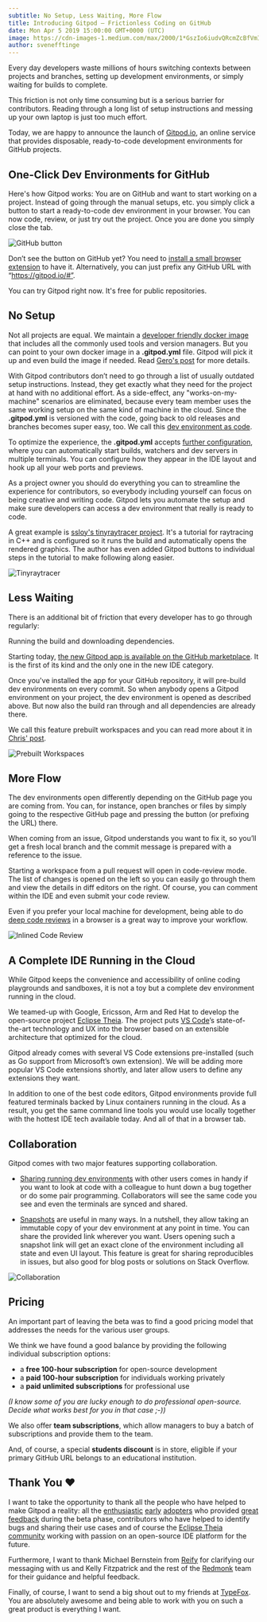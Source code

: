 ```yaml
---
subtitle: No Setup, Less Waiting, More Flow
title: Introducing Gitpod – Frictionless Coding on GitHub
date: Mon Apr 5 2019 15:00:00 GMT+0000 (UTC)
image: https://cdn-images-1.medium.com/max/2000/1*GszIo6iudvQRcmZcBfVmIA.gif
author: svenefftinge
---
```


Every day developers waste millions of hours switching contexts between projects and branches, setting up development environments, or simply waiting for builds to complete.

This friction is not only time consuming but is a serious barrier for contributors. Reading through a long list of setup instructions and messing up your own laptop is just too much effort.

Today, we are happy to announce the launch of [Gitpod.io](https://gitpod.io), an online service that provides disposable, ready-to-code development environments for GitHub projects.

## One-Click Dev Environments for GitHub
Here's how Gitpod works: You are on GitHub and want to start working on a project. Instead of going through the manual setups, etc. you simply click a button to start a ready-to-code dev environment in your browser. You can now code, review, or just try out the project. Once you are done you simply close the tab.

![GitHub button](./gitpod-launch/browser-ext.png)

Don’t see the button on GitHub yet? You need to [install a small browser extension](/docs/20_Browser_Extension) to have it. Alternatively, you can just prefix any GitHub URL with “https://gitpod.io/#”.

You can try Gitpod right now. It's free for public repositories.

## No Setup
Not all projects are equal. We maintain a [developer friendly docker image](https://github.com/gitpod-io/workspace-images/blob/master/full/Dockerfile) that includes all the commonly used tools and version managers. But you can point to your own docker image in a __.gitpod.yml__ file. Gitpod will pick it up and even build the image if needed. Read [Gero's post](/blog/docker-in-gitpod) for more details.

With Gitpod contributors don’t need to go through a list of usually outdated setup instructions. Instead, they get exactly what they need for the project at hand with no additional effort. As a side-effect, any "works-on-my-machine" scenarios are eliminated, because every team member uses the same working setup on the same kind of machine in the cloud. Since the __.gitpod.yml__ is versioned with the code, going back to old releases and branches becomes super easy, too. We call this [dev environment as code](/blog/dev-env-as-code).

To optimize the experience, the __.gitpod.yml__ accepts [further configuration](/docs/40_Configuration), where you can automatically start builds, watchers and dev servers in multiple terminals. You can configure how they appear in the IDE layout and hook up all your web ports and previews.

As a project owner you should do everything you can to streamline the experience for contributors, so everybody including yourself can focus on being creative and writing code. Gitpod lets you automate the setup and make sure developers can access a dev environment that really is ready to code.

A great example is [ssloy's tinyraytracer project](https://github.com/ssloy/tinyraytracer/wiki). It's a tutorial for raytracing in C++ and is configured so it runs the build and automatically opens the rendered graphics. The author has even added Gitpod buttons to individual steps in the tutorial to make following along easier.

![Tinyraytracer](./gitpod-launch/tinyrt.png)

## Less Waiting
There is an additional bit of friction that every developer has to go through regularly:

Running the build and downloading dependencies.

Starting today, [the new Gitpod app is available on the GitHub marketplace](https://github.com/marketplace/gitpod-io). It is the first of its kind and the only one in the new IDE category.

Once you've installed the app for your GitHub repository, it will pre-build dev environments on every commit. So when anybody opens a Gitpod environment on your project, the dev environment is opened as described above. But now also the build ran through and all dependencies are already there.

We call this feature prebuilt workspaces and you can read more about it in [Chris' post](/blog/prebuilt-workspaces).

![Prebuilt Workspaces](./gitpod-launch/prebuilt-workspaces.png)

## More Flow
The dev environments open differently depending on the GitHub page you are coming from. You can, for instance, open branches or files by simply going to the respective GitHub page and pressing the button (or prefixing the URL) there.

When coming from an issue, Gitpod understands you want to fix it, so you’ll get a fresh local branch and the commit message is prepared with a reference to the issue.

Starting a workspace from a pull request will open in code-review mode. The list of changes is opened on the left so you can easily go through them and view the details in diff editors on the right. Of course, you can comment within the IDE and even submit your code review.

Even if you prefer your local machine for development, being able to do [deep code reviews](/blog/when-code-reviews-lgtm) in a browser is a great way to improve your workflow.

![Inlined Code Review](./gitpod-launch/inline-comments.png)

## A Complete IDE Running in the Cloud
While Gitpod keeps the convenience and accessibility of online coding playgrounds and sandboxes, it is not a toy but a complete dev environment running in the cloud.

We teamed-up with Google, Ericsson, Arm and Red Hat to develop the open-source project [Eclipse Theia](https://theia-ide.org). The project puts [VS Code](https://code.visualstudio.com/)’s state-of-the-art technology and UX into the browser based on an extensible architecture that optimized for the cloud.

Gitpod already comes with several VS Code extensions pre-installed (such as Go support from Microsoft’s own extension). We will be adding more popular VS Code extensions shortly, and later allow users to define any extensions they want.

In addition to one of the best code editors, Gitpod environments provide full featured terminals backed by Linux containers running in the cloud. As a result, you get the same command line tools you would use locally together with the hottest IDE tech available today. And all of that in a browser tab.

## Collaboration
Gitpod comes with two major features supporting collaboration.
 - [Sharing running dev environments](/docs/33_Sharing_and_Collaboration) with other users comes in handy if you want to look at code with a colleague to hunt down a bug together or do some pair programming. Collaborators will see the same code you see and even the terminals are synced and shared.

 - [Snapshots](/blog/workspace-snapshots) are useful in many ways. In a nutshell, they allow taking an immutable copy of your dev environment at any point in time. You can share the provided link wherever you want. Users opening such a snapshot link will get an exact clone of the environment including all state and even UI layout. This feature is great for sharing reproducibles in issues, but also good for blog posts or solutions on Stack Overflow.

![Collaboration](/gitpod-launch/collaboration.png)

## Pricing

An important part of leaving the beta was to find a good pricing model that addresses the needs for the various user groups.

We think we have found a good balance by providing the following individual subscription options:
 - a **free 100-hour subscription** for open-source development
 - a **paid 100-hour subscription** for individuals working privately
 - a **paid unlimited subscriptions** for professional use

 _(I know some of you are lucky enough to do professional open-source. Decide what works best for you in that case ;-))_

We also offer **team subscriptions**, which allow managers to buy a batch of subscriptions and provide them to the team.

And, of course, a special **students discount** is in store, eligible if your primary GitHub URL belongs to an educational institution.

## Thank You ❤️
I want to take the opportunity to thank all the people who have helped to make Gitpod a reality: all the [enthusiastic](https://twitter.com/JeremyJaydan/status/1096742668137246721) [early](https://twitter.com/RalfDMueller/status/1054079167841660928) [adopters](https://twitter.com/doppelganger9/status/1088926330857680896) who provided [great feedback](https://github.com/gitpod-io/gitpod/issues) during the beta phase, contributors who have helped to identify bugs and sharing their use cases and of course the [Eclipse Theia community](https://github.com/theia-ide/theia/graphs/contributors) working with passion on an open-source IDE platform for the future.

Furthermore, I want to thank Michael Bernstein from [Reify](https://www.reifyworks.com/) for clarifying our messaging with us and Kelly Fitzpatrick and the rest of the [Redmonk](https://redmonk.com/) team for their guidance and helpful feedback.

Finally, of course, I want to send a big shout out to my friends at [TypeFox](http://typefox.io/about). You are absolutely awesome and being able to work with you on such a great product is everything I want.
